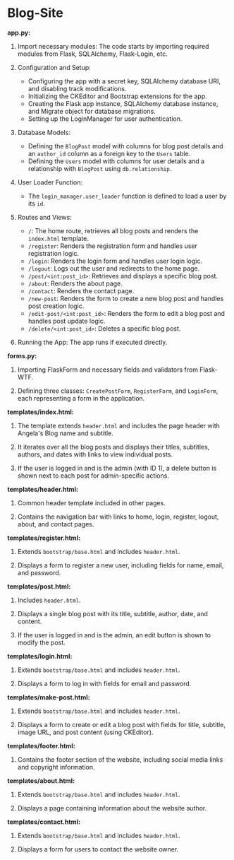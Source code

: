 # Blog-Site

**app.py:**

1. Import necessary modules: The code starts by importing required modules from Flask, SQLAlchemy, Flask-Login, etc.

2. Configuration and Setup:
   - Configuring the app with a secret key, SQLAlchemy database URI, and disabling track modifications.
   - Initializing the CKEditor and Bootstrap extensions for the app.
   - Creating the Flask app instance, SQLAlchemy database instance, and Migrate object for database migrations.
   - Setting up the LoginManager for user authentication.

3. Database Models:
   - Defining the `BlogPost` model with columns for blog post details and an `author_id` column as a foreign key to the `Users` table.
   - Defining the `Users` model with columns for user details and a relationship with `BlogPost` using `db.relationship`.

4. User Loader Function:
   - The `login_manager.user_loader` function is defined to load a user by its `id`.

5. Routes and Views:
   - `/`: The home route, retrieves all blog posts and renders the `index.html` template.
   - `/register`: Renders the registration form and handles user registration logic.
   - `/login`: Renders the login form and handles user login logic.
   - `/logout`: Logs out the user and redirects to the home page.
   - `/post/<int:post_id>`: Retrieves and displays a specific blog post.
   - `/about`: Renders the about page.
   - `/contact`: Renders the contact page.
   - `/new-post`: Renders the form to create a new blog post and handles post creation logic.
   - `/edit-post/<int:post_id>`: Renders the form to edit a blog post and handles post update logic.
   - `/delete/<int:post_id>`: Deletes a specific blog post.

6. Running the App: The app runs if executed directly.

**forms.py:**

1. Importing FlaskForm and necessary fields and validators from Flask-WTF.

2. Defining three classes: `CreatePostForm`, `RegisterForm`, and `LoginForm`, each representing a form in the application.

**templates/index.html:**

1. The template extends `header.html` and includes the page header with Angela's Blog name and subtitle.

2. It iterates over all the blog posts and displays their titles, subtitles, authors, and dates with links to view individual posts.

3. If the user is logged in and is the admin (with ID 1), a delete button is shown next to each post for admin-specific actions.

**templates/header.html:**

1. Common header template included in other pages.

2. Contains the navigation bar with links to home, login, register, logout, about, and contact pages.

**templates/register.html:**

1. Extends `bootstrap/base.html` and includes `header.html`.

2. Displays a form to register a new user, including fields for name, email, and password.

**templates/post.html:**

1. Includes `header.html`.

2. Displays a single blog post with its title, subtitle, author, date, and content.

3. If the user is logged in and is the admin, an edit button is shown to modify the post.

**templates/login.html:**

1. Extends `bootstrap/base.html` and includes `header.html`.

2. Displays a form to log in with fields for email and password.

**templates/make-post.html:**

1. Extends `bootstrap/base.html` and includes `header.html`.

2. Displays a form to create or edit a blog post with fields for title, subtitle, image URL, and post content (using CKEditor).

**templates/footer.html:**

1. Contains the footer section of the website, including social media links and copyright information.

**templates/about.html:**

1. Extends `bootstrap/base.html` and includes `header.html`.

2. Displays a page containing information about the website author.

**templates/contact.html:**

1. Extends `bootstrap/base.html` and includes `header.html`.

2. Displays a form for users to contact the website owner.

